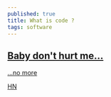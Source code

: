 ```yaml
---
published: true
title: What is code ?
tags: software
---
```

## [Baby don't hurt me...](https://www.bloomberg.com/graphics/2015-paul-ford-what-is-code/)
[...no more](https://www.youtube.com/watch?v=K5G1FmU-ldg)

[HN](https://news.ycombinator.com/item?id=17259483)
